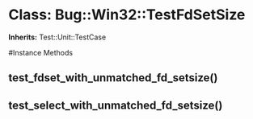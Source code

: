 # Class: Bug::Win32::TestFdSetSize
**Inherits:** Test::Unit::TestCase
    




#Instance Methods
## test_fdset_with_unmatched_fd_setsize() [](#method-i-test_fdset_with_unmatched_fd_setsize)

## test_select_with_unmatched_fd_setsize() [](#method-i-test_select_with_unmatched_fd_setsize)

